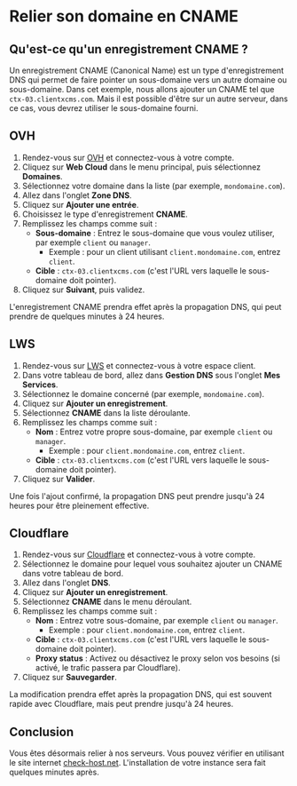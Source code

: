 # Relier son domaine en CNAME

## Qu'est-ce qu'un enregistrement CNAME ?
Un enregistrement CNAME (Canonical Name) est un type d'enregistrement DNS qui permet de faire pointer un sous-domaine vers un autre domaine ou sous-domaine. Dans cet exemple, nous allons ajouter un CNAME tel que `ctx-03.clientxcms.com`. Mais il est possible d'être sur un autre serveur, dans ce cas, vous devrez utiliser le sous-domaine fourni.

## OVH

1. Rendez-vous sur [OVH](https://www.ovh.com/) et connectez-vous à votre compte.
2. Cliquez sur **Web Cloud** dans le menu principal, puis sélectionnez **Domaines**.
3. Sélectionnez votre domaine dans la liste (par exemple, `mondomaine.com`).
4. Allez dans l'onglet **Zone DNS**.
5. Cliquez sur **Ajouter une entrée**.
6. Choisissez le type d'enregistrement **CNAME**.
7. Remplissez les champs comme suit :
   - **Sous-domaine** : Entrez le sous-domaine que vous voulez utiliser, par exemple `client` ou `manager`.
     - Exemple : pour un client utilisant `client.mondomaine.com`, entrez `client`.
   - **Cible** : `ctx-03.clientxcms.com` (c'est l'URL vers laquelle le sous-domaine doit pointer).
8. Cliquez sur **Suivant**, puis validez.

L'enregistrement CNAME prendra effet après la propagation DNS, qui peut prendre de quelques minutes à 24 heures.

## LWS

1. Rendez-vous sur [LWS](https://www.lws.fr/) et connectez-vous à votre espace client.
2. Dans votre tableau de bord, allez dans **Gestion DNS** sous l'onglet **Mes Services**.
3. Sélectionnez le domaine concerné (par exemple, `mondomaine.com`).
4. Cliquez sur **Ajouter un enregistrement**.
5. Sélectionnez **CNAME** dans la liste déroulante.
6. Remplissez les champs comme suit :
   - **Nom** : Entrez votre propre sous-domaine, par exemple `client` ou `manager`.
     - Exemple : pour `client.mondomaine.com`, entrez `client`.
   - **Cible** : `ctx-03.clientxcms.com` (c'est l'URL vers laquelle le sous-domaine doit pointer).
7. Cliquez sur **Valider**.

Une fois l'ajout confirmé, la propagation DNS peut prendre jusqu'à 24 heures pour être pleinement effective.

## Cloudflare
1. Rendez-vous sur [Cloudflare](https://www.cloudflare.com/) et connectez-vous à votre compte.
2. Sélectionnez le domaine pour lequel vous souhaitez ajouter un CNAME dans votre tableau de bord.
3. Allez dans l'onglet **DNS**.
4. Cliquez sur **Ajouter un enregistrement**.
5. Sélectionnez **CNAME** dans le menu déroulant.
6. Remplissez les champs comme suit :
   - **Nom** : Entrez votre sous-domaine, par exemple `client` ou `manager`.
     - Exemple : pour `client.mondomaine.com`, entrez `client`.
   - **Cible** : `ctx-03.clientxcms.com` (c'est l'URL vers laquelle le sous-domaine doit pointer).
   - **Proxy status** : Activez ou désactivez le proxy selon vos besoins (si activé, le trafic passera par Cloudflare).
7. Cliquez sur **Sauvegarder**.

La modification prendra effet après la propagation DNS, qui est souvent rapide avec Cloudflare, mais peut prendre jusqu'à 24 heures.

## Conclusion
Vous êtes désormais relier à nos serveurs. Vous pouvez vérifier en utilisant le site internet [check-host.net](check-host.net). L'installation de votre instance sera fait quelques minutes après.
